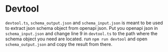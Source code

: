 # Devtool

`devtool.ts`, `schema_output.json` and `schema_input.json` is meant to be used to extract json schema object from openapi json.
Put you openapi json in `schema_input.json` and change line 9 in `devtool.ts` to the path where the schema object you need are located. run `npm run devtool` and open `schema_output.json` and copy the result from there.
